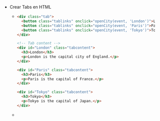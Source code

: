 - Crear Tabs en HTML
	- ```Html
	  <div class="tab">
	    <button class="tablinks" onclick="openCity(event, 'London')">London</button>
	    <button class="tablinks" onclick="openCity(event, 'Paris')">Paris</button>
	    <button class="tablinks" onclick="openCity(event, 'Tokyo')">Tokyo</button>
	  </div>
	  
	  <!-- Tab content -->
	  <div id="London" class="tabcontent">
	    <h3>London</h3>
	    <p>London is the capital city of England.</p>
	  </div>
	  
	  <div id="Paris" class="tabcontent">
	    <h3>Paris</h3>
	    <p>Paris is the capital of France.</p>
	  </div>
	  
	  <div id="Tokyo" class="tabcontent">
	    <h3>Tokyo</h3>
	    <p>Tokyo is the capital of Japan.</p>
	  </div>
	  ```
	-